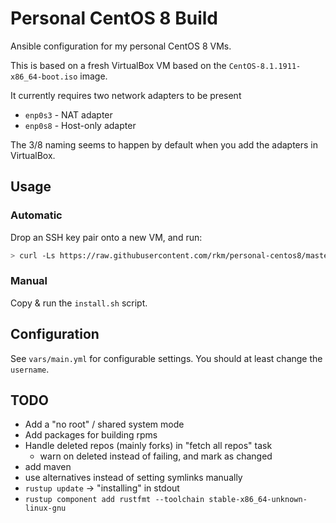 
# Personal CentOS 8 Build

Ansible configuration for my personal CentOS 8 VMs.

This is based on a fresh VirtualBox VM based on the `CentOS-8.1.1911-x86_64-boot.iso` image.

It currently requires two network adapters to be present
  - `enp0s3` - NAT adapter
  - `enp0s8` - Host-only adapter

The 3/8 naming seems to happen by default when you add the adapters in VirtualBox.

## Usage

### Automatic

Drop an SSH key pair onto a new VM, and run:

```bash
> curl -Ls https://raw.githubusercontent.com/rkm/personal-centos8/master/install.sh | bash
```

### Manual

Copy & run the `install.sh` script.

## Configuration

See `vars/main.yml` for configurable settings. You should at least change the `username`.

## TODO

- Add a "no root" / shared system mode
- Add packages for building rpms
- Handle deleted repos (mainly forks) in "fetch all repos" task
    - warn on deleted instead of failing, and mark as changed
- add maven
- use alternatives instead of setting symlinks manually
- `rustup update` -> "installing" in stdout
- `rustup component add rustfmt --toolchain stable-x86_64-unknown-linux-gnu`
